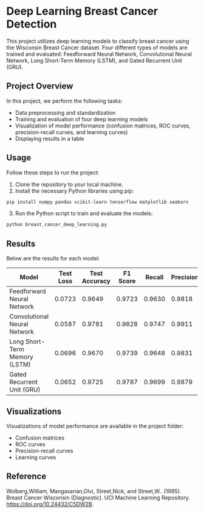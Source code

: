 # Deep Learning Breast Cancer Detection

This project utilizes deep learning models to classify breast cancer using the Wisconsin Breast Cancer dataset. Four different types of models are trained and evaluated: Feedforward Neural Network, Convolutional Neural Network, Long Short-Term Memory (LSTM), and Gated Recurrent Unit (GRU).

## Project Overview

In this project, we perform the following tasks:

- Data preprocessing and standardization
- Training and evaluation of four deep learning models
- Visualization of model performance (confusion matrices, ROC curves, precision-recall curves, and learning curves)
- Displaying results in a table

## Usage

Follow these steps to run the project:

1. Clone the repository to your local machine.
2. Install the necessary Python libraries using pip:

```bash
pip install numpy pandas scikit-learn tensorflow matplotlib seaborn
```

3. Run the Python script to train and evaluate the models:

```bash
python breast_cancer_deep_learning.py
```

## Results

Below are the results for each model:

| Model                          | Test Loss | Test Accuracy | F1 Score | Recall | Precision |
|--------------------------------|-----------|---------------|----------|--------|-----------|
| Feedforward Neural Network     | 0.0723    | 0.9649        | 0.9723   | 0.9630 | 0.9818    |
| Convolutional Neural Network   | 0.0587    | 0.9781        | 0.9828   | 0.9747 | 0.9911    |
| Long Short-Term Memory (LSTM)  | 0.0696    | 0.9670        | 0.9739   | 0.9648 | 0.9831    |
| Gated Recurrent Unit (GRU)     | 0.0652    | 0.9725        | 0.9787   | 0.9699 | 0.9879    |

## Visualizations

Visualizations of model performance are available in the project folder:

- Confusion matrices
- ROC curves
- Precision-recall curves
- Learning curves

## Reference

Wolberg,William, Mangasarian,Olvi, Street,Nick, and Street,W.. (1995). Breast Cancer Wisconsin (Diagnostic). UCI Machine Learning Repository. https://doi.org/10.24432/C5DW2B.
